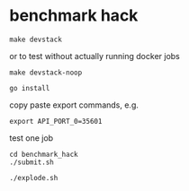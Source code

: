 # benchmark hack

```
make devstack
```
or to test without actually running docker jobs

```
make devstack-noop
```

```
go install
```

copy paste export commands, e.g.
```
export API_PORT_0=35601
```

test one job

```
cd benchmark_hack
./submit.sh
```

```
./explode.sh
```
